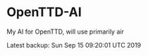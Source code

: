 # OpenTTD-AI
My AI for OpenTTD, will use primarily air

Latest backup: Sun Sep 15 09:20:01 UTC 2019
